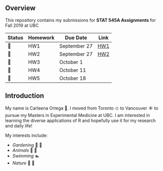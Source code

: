 ## Overview

This repository contains my submissions for **STAT 545A Assignments** for Fall 2019 at UBC

|Status| Homework | Due Date |Link|
| ----------- | ----------- | ----------- |----------- |
|:radio_button:|HW1 | September 27 |[HW1](https://github.com/STAT545-UBC-hw-2019-20/stat545-hw-carleenaortega/tree/master/HW%232)|
|:radio_button:|HW2 | September 27 |[HW2](https://github.com/STAT545-UBC-hw-2019-20/stat545-hw-carleenaortega/tree/master/HW%232)|
|:radio_button:|HW3 | October 1 ||
|:radio_button:|HW4 | October 11 ||
|:radio_button:|HW5 | October 18||

## Introduction
My name is Carleena Ortega :woman:. I moved from Toronto :snowman: to Vancouver :sunny: to pursue my Masters in Experimental Medicine at UBC. I am interested in learning the diverse applications of R and hopefully use it for my research and daily life!

My interests include:
* *Gardening* :herb: :hibiscus:
* *Animals* :dog: :koala: 
* *Swimming* :swimmer:
* *Nature* :ocean: :deciduous_tree:
